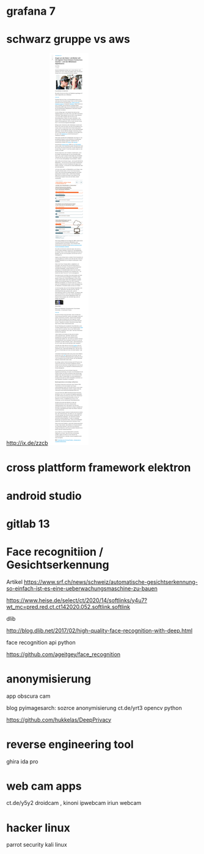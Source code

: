 # grafana 7

# schwarz gruppe vs aws

<http://ix.de/zzcb>
![2020 09 01 Schwarz Gruppe Aws](../pic/2020-09-01-schwarz-gruppe-aws.png)

# cross plattform framework elektron 

# android studio 

# gitlab 13

# Face recognitiion / Gesichtserkennung 

Artikel 
https://www.srf.ch/news/schweiz/automatische-gesichtserkennung-so-einfach-ist-es-eine-ueberwachungsmaschine-zu-bauen

https://www.heise.de/select/ct/2020/14/softlinks/y4u7?wt_mc=pred.red.ct.ct142020.052.softlink.softlink 

dlib 

http://blog.dlib.net/2017/02/high-quality-face-recognition-with-deep.html

face recognition api python 

https://github.com/ageitgey/face_recognition 

# anonymisierung 

app obscura cam

blog pyimagesarch: sozrce anonymisierung ct.de/yrt3 opencv python 

https://github.com/hukkelas/DeepPrivacy

# reverse engineering tool 

ghira 
ida pro 

# web cam apps
ct.de/y5y2
droidcam , kinoni ipwebcam iriun webcam

# hacker linux 

parrot security 
kali linux 
